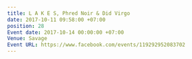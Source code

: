 ```yaml
---
title: L A K E S, Phred Noir & Did Virgo
date: 2017-10-11 09:58:00 +07:00
position: 28
Event date: 2017-10-14 00:00:00 +07:00
Venue: Savage
Event URL: https://www.facebook.com/events/119292952083702
---
```


